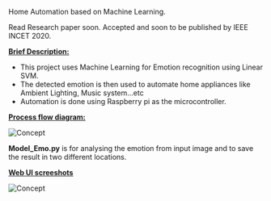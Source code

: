 
<h> Home Automation based on Machine Learning. </h>

Read Research paper soon. Accepted and soon to be published by IEEE INCET 2020.

<b> <u> Brief Description: </u></b>
- This project uses Machine Learning for Emotion recognition using Linear SVM.
- The detected emotion is then used to automate home appliances like Ambient Lighting, Music system...etc
- Automation is done using Raspberry pi as the microcontroller.

<b> <u> Process flow diagram: </u> </b> 

![Concept](https://github.com/johnjaiharjose/HAML/blob/master/blockdiagram.png)



<b>Model_Emo.py</b> is for analysing the emotion from input image and to save the result in two different locations.

<b> <u> Web UI screeshots </u> </b>

![Concept](https://github.com/johnjaiharjose/Home-Automation-using-Machine-Learning---HAMRPI/blob/master/fullui.png)

